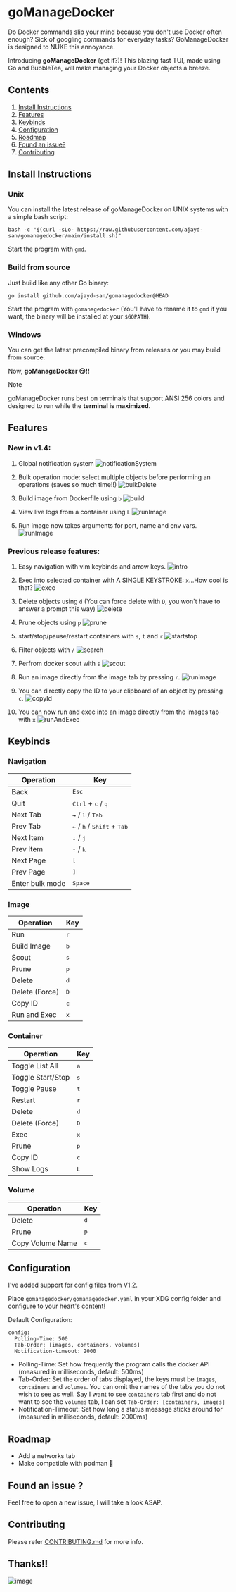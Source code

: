# goManageDocker

Do Docker commands slip your mind because you don't use Docker often enough? Sick of googling commands for everyday tasks? GoManageDocker is designed to NUKE this annoyance. 

Introducing **goManageDocker** (get it?)! This blazing fast TUI, made using Go and BubbleTea, will make managing your Docker objects a breeze. 

## Contents

1. [Install Instructions](#install-instructions)
2. [Features](#features)
3. [Keybinds](#keybinds)
4. [Configuration](#configuration)
5. [Roadmap](#roadmap)
6. [Found an issue?](#found-an-issue-)
7. [Contributing](#contributing)

## Install Instructions

### Unix

You can install the latest release of goManageDocker on UNIX systems with a simple bash script:

```
bash -c "$(curl -sLo- https://raw.githubusercontent.com/ajayd-san/gomanagedocker/main/install.sh)"
```

Start the program with `gmd`. 

### Build from source

Just build like any other Go binary: 

```
go install github.com/ajayd-san/gomanagedocker@HEAD
```

Start the program with `gomanagedocker` (You'll have to rename it to `gmd` if you want, the binary will be installed at your `$GOPATH`).

### Windows

You can get the latest precompiled binary from releases or you may build from source. 

Now, **goManageDocker 😏!!**

> [!NOTE]
> goManageDocker runs best on terminals that support ANSI 256 colors and designed to run while the **terminal is maximized**.

## Features

### **New in v1.4:**
1. Global notification system
	![notificationSystem](vhs/gifs/notifications.gif)
	
2. Bulk operation mode: select multiple objects before performing an operations (saves so much time!!)
	![bulkDelete](vhs/gifs/bulkDelete.gif)
	
3. Build image from Dockerfile using `b`
	![build](vhs/gifs/build.gif)
	
4. View live logs from a container using `L`
 	![runImage](vhs/gifs/logs.gif)

5. Run image now takes arguments for port, name and env vars. 
 	![runImage](vhs/gifs/runImage.gif)

### **Previous release features:**


1. Easy navigation with vim keybinds and arrow keys.
   ![intro](vhs/gifs/intro.gif)

2. Exec into selected container with A SINGLE KEYSTROKE: `x`...How cool is that?
   ![exec](vhs/gifs/exec.gif)

3. Delete objects using `d` (You can force delete with `D`, you won't have to answer a prompt this way)
   ![delete](vhs/gifs/delete.gif)

4. Prune objects using `p`
   ![prune](vhs/gifs/prune.gif)

5. start/stop/pause/restart containers with `s`, `t` and `r`
   ![startstop](vhs/gifs/startstop.gif)

6. Filter objects with `/`
   ![search](vhs/gifs/search.gif)
   
7. Perfrom docker scout with `s`
   ![scout](vhs/gifs/scout.gif)
   
8. Run an image directly from the image tab by pressing `r`.
   ![runImage](vhs/gifs/runImage.gif) 
   
9. You can directly copy the ID to your clipboard of an object by pressing `c`.
   ![copyId](vhs/gifs/copyId.gif)
10. You can now run and exec into an image directly from the images tab with  `x`
    ![runAndExec](vhs/gifs/execFromImgs.gif)

## Keybinds

### Navigation
| Operation 		   | Key                                                                 |
|------------------|---------------------------------------------------------------------|
| Back 			   | <kbd>Esc</kbd>                                                      |
| Quit      		   | <kbd>Ctrl</kbd> + <kbd>c</kbd> / <kbd>q</kbd>                       |
| Next Tab  		   | <kbd>→</kbd> / <kbd>l</kbd> / <kbd>Tab</kbd>                        |
| Prev Tab  		   | <kbd>←</kbd> / <kbd>h</kbd> / <kbd>Shift</kbd> + <kbd>Tab</kbd>     |
| Next Item 		   | <kbd>↓</kbd> / <kbd>j</kbd>                                         |
| Prev Item 		   | <kbd>↑</kbd> / <kbd>k</kbd>                                         |
| Next Page 		   | <kbd>[</kbd>                                                        |
| Prev Page 		   | <kbd>]</kbd>                                                        |
| Enter bulk mode  | <kbd>Space</kbd>                                                    |

### Image
| Operation         | Key                                                           |
|-------------------|---------------------------------------------------------------|
| Run               | <kbd>r</kbd>                                                  |
| Build Image       | <kbd>b</kbd>                                                  |
| Scout             | <kbd>s</kbd>                                                  |
| Prune             | <kbd>p</kbd>                                                  |
| Delete            | <kbd>d</kbd>                                                  |
| Delete (Force)    | <kbd>D</kbd>                                                  |
| Copy ID           | <kbd>c</kbd>                                                  |
| Run and Exec      | <kbd>x</kbd>                                                  |

### Container
| Operation         | Key                                                           |
|-------------------|---------------------------------------------------------------|
| Toggle List All   | <kbd>a</kbd>                                                  |
| Toggle Start/Stop | <kbd>s</kbd>                                                  |
| Toggle Pause      | <kbd>t</kbd>                                                  |
| Restart           | <kbd>r</kbd>                                                  |
| Delete            | <kbd>d</kbd>                                                  |
| Delete (Force)    | <kbd>D</kbd>                                                  |
| Exec              | <kbd>x</kbd>                                                  |
| Prune             | <kbd>p</kbd>                                                  |
| Copy ID           | <kbd>c</kbd>                                                  |
| Show Logs         | <kbd>L</kbd>                                                  |

### Volume
| Operation         | Key                                                           |
|-------------------|---------------------------------------------------------------|
| Delete            | <kbd>d</kbd>                                                  |
| Prune             | <kbd>p</kbd>                                                  |
| Copy Volume Name  | <kbd>c</kbd>                                                  |

## Configuration

I've added support for config files from V1.2.

Place `gomanagedocker/gomanagedocker.yaml` in your XDG config folder and configure to your heart's content!

Default Configuration:  

```
config:
  Polling-Time: 500
  Tab-Order: [images, containers, volumes]
  Notification-timeout: 2000
```

- Polling-Time: Set how frequently the program calls the docker API (measured in milliseconds, default: 500ms)
- Tab-Order: Set the order of tabs displayed, the keys must be `images`, `containers` and `volumes`. You can omit the names of the tabs you do not wish to see as well. Say I want to see `containers` tab first and do not want to see the `volumes` tab, I can set `Tab-Order: [containers, images]`
- Notification-Timeout: Set how long a status message sticks around for (measured in milliseconds, default: 2000ms)

## Roadmap

- Add a networks tab
- Make compatible with podman 👀

## Found an issue ?

Feel free to open a new issue, I will take a look ASAP.

## Contributing

Please refer [CONTRIBUTING.md](./CONTRIBUTING.md) for more info. 

## Thanks!!

![image](https://github.com/ajayd-san/gomanagedocker/assets/54715852/61be1ce3-c176-4392-820d-d0e94650ef01)
